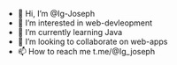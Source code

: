 - 👋 Hi, I’m @Ig-Joseph
- 👀 I’m interested in web-devleopment
- 🌱 I’m currently learning Java
- 💞️ I’m looking to collaborate on web-apps
- 📫 How to reach me t.me/@Ig_joseph

